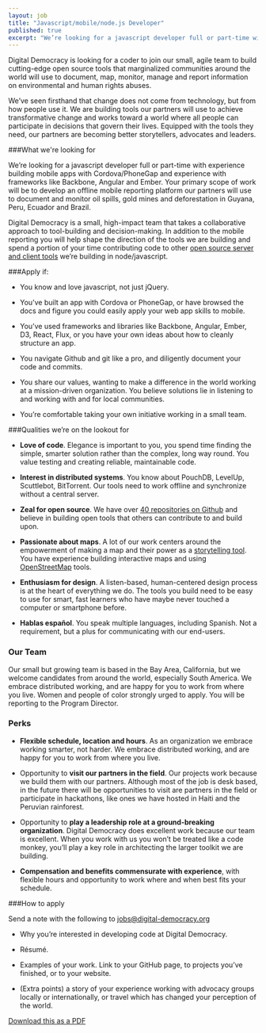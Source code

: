```yaml
---
layout: job
title: "Javascript/mobile/node.js Developer"
published: true
excerpt: "We’re looking for a javascript developer full or part-time with experience building mobile apps with Cordova/PhoneGap and experience with frameworks like Backbone, Angular and Ember."
---
```

Digital Democracy is looking for a coder to join our small, agile team to build cutting-edge open source tools that marginalized communities around the world will use to document, map, monitor, manage and report information on environmental and human rights abuses.

We’ve seen firsthand that change does not come from technology, but from how people use it. We are building tools our partners will use to achieve transformative change and works toward a world where all people can participate in decisions that govern their lives. Equipped with the tools they need, our partners are becoming better storytellers, advocates and leaders.

###What we're looking for

We’re looking for a javascript developer full or part-time with experience building mobile apps with Cordova/PhoneGap and experience with frameworks like Backbone, Angular and Ember. Your primary scope of work will be to develop an offline mobile reporting platform our partners will use to document and monitor oil spills, gold mines and deforestation in Guyana, Peru, Ecuador and Brazil.

Digital Democracy is a small, high-impact team that takes a collaborative approach to tool-building and decision-making. In addition to the mobile reporting you will help shape the direction of the tools we are building and spend a portion of your time contributing code to other [open source server and client tools](https://github.com/digidem) we’re building in node/javascript.

###Apply if:

- You know and love javascript, not just jQuery.

- You’ve built an app with Cordova or PhoneGap, or have browsed the docs and figure you could easily apply your web app skills to mobile.

- You’ve used frameworks and libraries like Backbone, Angular, Ember, D3, React, Flux, or you have your own ideas about how to cleanly structure an app.

- You navigate Github and git like a pro, and diligently document your code and commits.

- You share our values, wanting to make a difference in the world working at a mission-driven organization. You believe solutions lie in listening to and working with and for local communities.

- You’re comfortable taking your own initiative working in a small team.

###Qualities we’re on the lookout for

- **Love of code**. Elegance is important to you, you spend time finding the simple, smarter solution rather than the complex, long way round. You value testing and creating reliable, maintainable code.

- **Interest in distributed systems**. You know about PouchDB, LevelUp, Scuttlebot, BitTorrent. Our tools need to work offline and synchronize without a central server.

- **Zeal for open source**. We have over [40 repositories on Github](https://github.com/digidem) and believe in building open tools that others can contribute to and build upon.

- **Passionate about maps**. A lot of our work centers around the empowerment of making a map and their power as a [storytelling tool](http://www.giveclearwater.org/map/). You have experience building interactive maps and using [OpenStreetMap](http://www.openstreetmap.org/) tools.

- **Enthusiasm for design**. A listen-based, human-centered design process is at the heart of everything we do. The tools you build need to be easy to use for smart, fast learners who have maybe never touched a computer or smartphone before.

- **Hablas español**. You speak multiple languages, including Spanish. Not a requirement, but a plus for communicating with our end-users.

### Our Team

Our small but growing team is based in the Bay Area, California, but we welcome candidates from around the world, especially South America. We embrace distributed working, and are happy for you to work from where you live. Women and people of color strongly urged to apply. You will be reporting to the Program Director.

### Perks

- **Flexible schedule, location and hours**. As an organization we embrace working smarter, not harder. We embrace distributed working, and are happy for you to work from where you live.

- Opportunity to **visit our partners in the field**. Our projects work because we build them with our partners. Although most of the job is desk based, in the future there will be opportunities to visit are partners in the field or participate in hackathons, like ones we have hosted in Haiti and the Peruvian rainforest.

- Opportunity to **play a leadership role at a ground-breaking organization**. Digital Democracy does excellent work because our team is excellent. When you work with us you won’t be treated like a code monkey, you’ll play a key role in architecting the larger toolkit we are building.

- **Compensation and benefits commensurate with experience**, with flexible hours and opportunity to work where and when best fits your schedule.

###How to apply

Send a note with the following to jobs@digital-democracy.org

- Why you’re interested in developing code at Digital Democracy.

- Résumé.

- Examples of your work. Link to your GitHub page, to projects you’ve finished, or to your website.

- (Extra points) a story of your experience working with advocacy groups locally or internationally, or travel which has changed your perception of the world.

[Download this as a PDF](/assets/DdDeveloperJobOpeningMay2015.pdf)

